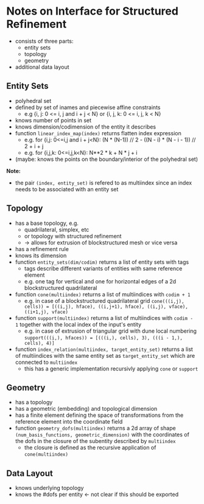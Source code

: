 # Notes on Interface for Structured Refinement

- consists of three parts:
  - entity sets
  - topology
  - geometry
- additional data layout

## Entity Sets

- polyhedral set
- defined by set of inames and piecewise affine constraints
  - e.g {i, j: 0 <= i, j and i + j < N} or {i, j, k: 0 <= i, j, k < N}
- knows number of points in set
- knows dimension/codimension of the entity it describes
- function `linear_index_map(index)` returns flatten index expression
  - e.g. for {i,j: 0<=i,j and i + j<N}: (N * (N-1)) // 2 - ((N - i) * (N - i - 1)) // 2 + i + j
  - e.g. for {i,j,k: 0<=i,j,k<N}: N**2 * k + N * j + i
- (maybe: knows the points on the boundary/interior of the polyhedral set)

**Note:**
- the pair `(index, entity_set)` is refered to as multiindex since an index needs to be
  associated with an entity set

## Topology

- has a base topology, e.g.
  - quadrilateral, simplex, etc
  - or topology with structured refinement
  - -> allows for extrusion of blockstructured mesh or vice versa
- has a refinement rule
- knows its dimension
- function `entity_sets(dim/codim)` returns a list of entity sets with tags
  - tags describe different variants of entities with same reference element
  - e.g. one tag for vertical and one for horizontal edges of a 2d blockstructured quadrilateral
- function `cone(multiindex)` returns a list of multiindices with `codim + 1`
  - e.g. in case of a blockstructured quadrilateral grid
  `cone(((i,j), cells)) = [((i,j), hface), ((i,j+1), hface),
		                   ((i,j), vface), ((i+1,j), vface)`
- function `support(multiindex)` returns a list of multiindices with `codim - 1` together with
  the local index of the input's entity
  - e.g. in case of extrusion of triangular grid with dune local numbering
  `support(((i,), hfaces)) = [(((i,), cells), 3), (((i - 1,), cells), 4)]`
- function `index_relation(multiindex, target_entity_set)` returns a list of multiindices
  with the same entity set as `target_entity_set` which are connected to `multiindex`
  - this has a generic implementation recursivly applying `cone` or `support`

## Geometry

- has a topology
- has a geometric (embedding) and topological dimension
- has a finite element defining the space of transformations from the reference element into the
  coordinate field
- function `geometry_dofs(multiindex)` returns a 2d array of shape
  `(num_basis_functions, geometric_dimension)` with the coordinates of the dofs in the
  closure of the subentity described by `multiindex`
  - the closure is defined as the recursive application of `cone(multiindex)`

## Data Layout

- knows underlying topology
- knows the #dofs per entity <- not clear if this should be exported
